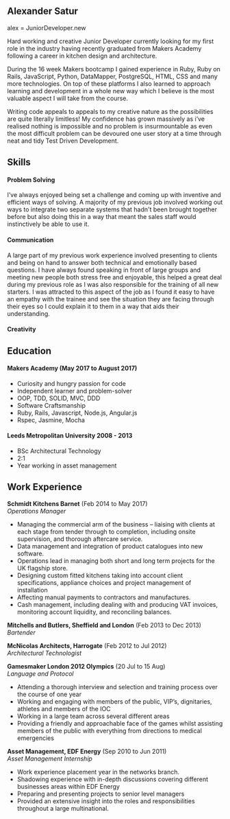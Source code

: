 ## Alexander Satur

alex = JuniorDeveloper.new

Hard working and creative Junior Developer currently looking for my first role in the industry having recently graduated from Makers Academy following a career in kitchen design and architecture.

During the 16 week Makers bootcamp I gained experience in Ruby, Ruby on Rails, JavaScript, Python, DataMapper, PostgreSQL, HTML, CSS and many more technologies. On top of these platforms I also learned to approach learning and development in a whole new way which I believe is the most valuable aspect I will take from the course.

Writing code appeals to appeals to my creative nature as the possibilities are quite literally limitless! My confidence has grown massively as i’ve realised nothing is impossible and no problem is insurmountable as even the most difficult problem can be devoured one user story at a time through neat and tidy Test Driven Development. 


## Skills

#### Problem Solving

I’ve always enjoyed being set a challenge and coming up with inventive and efficient ways of solving. A majority of my previous job involved working out ways to integrate two separate systems that hadn't been brought together before but also doing this in a way that meant the sales staff would instinctively be able to use it.

#### Communication

A large part of my previous work experience involved presenting to clients and being on hand to answer both technical and emotionally based questions. I have always found speaking in front of large groups and meeting new people both stress free and enjoyable, this helped a great deal during my previous role as I was also responsible for the training of all new starters. I was attracted to this aspect of the job as I found it easy to have an empathy with the trainee and see the situation they are facing through their eyes so I could explain it to them in a way that aids their understanding.

#### Creativity


## Education

#### Makers Academy (May 2017 to August 2017)

- Curiosity and hungry passion for code
- Independent learner and problem-solver
- OOP, TDD, SOLID, MVC, DDD
- Software Craftsmanship
- Ruby, Rails, Javascript, Node.js, Angular.js
- Rspec, Jasmine, Mocha

#### Leeds Metropolitan University	2008 - 2013

- BSc Architectural Technology
- 2:1
- Year working in asset management

## Work Experience

**Schmidt Kitchens Barnet** (Feb 2014 to May 2017)    
*Operations Manager*
- Managing the commercial arm of the business – liaising with clients at each stage from tender through to completion, including onsite supervision, and thorough aftercare service.
- Data management and integration of product catalogues into new software.
- Operations lead in managing both short and long term projects for the UK flagship store.
- Designing custom fitted kitchens taking into account client specifications, appliance choices and project management of installation
- Affecting manual payments to contractors and manufactures.
- Cash management, including dealing with and producing VAT invoices, monitoring account liquidity, and reconciling balances.

**Mitchells and Butlers, Sheffield and London** (Feb 2013 to Dec 2013)   
*Bartender*

**McNicolas Architects, Harrogate** (Feb 2012 to Jul 2012)   
*Architectural Technologist*

**Gamesmaker London 2012 Olympics** (20 Jul to 15 Aug)   
*Language and Protocol*
- Attending a thorough interview and selection and training process over the course of one year
- Working and engaging with members of the public, VIP’s, dignitaries, athletes and members of the IOC
- Working in a large team across several different areas
- Providing a friendly and approachable face of the games whilst assisting members of the public with everything from directions to medical emergencies


**Asset Management, EDF Energy** (Sep 2010 to Jun 2011)   
*Asset Management Internship*
- Work experience placement year in the networks branch.
- Shadowing experience with in-depth discussions covering different businesses areas within EDF Energy
- Preparing and presenting projects to senior level managers
- Provided an extensive insight into the roles and responsibilities throughout a large multinational.
